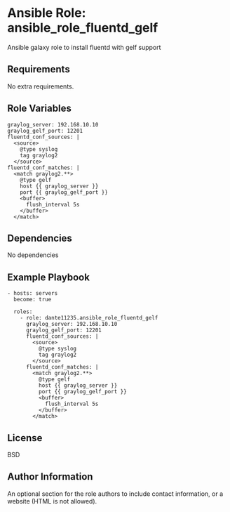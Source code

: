 Ansible Role: ansible_role_fluentd_gelf
=========

Ansible galaxy role to install fluentd with gelf support

Requirements
------------

No extra requirements.

Role Variables
--------------

```
graylog_server: 192.168.10.10
graylog_gelf_port: 12201
fluentd_conf_sources: |
  <source>
    @type syslog
    tag graylog2
  </source>
fluentd_conf_matches: |
  <match graylog2.**>
    @type gelf
    host {{ graylog_server }}
    port {{ graylog_gelf_port }}
    <buffer>
      flush_interval 5s
    </buffer>
  </match>

```
Dependencies
------------

No dependencies

Example Playbook
----------------
```
- hosts: servers
  become: true

  roles:
    - role: dante11235.ansible_role_fluentd_gelf
      graylog_server: 192.168.10.10
      graylog_gelf_port: 12201
      fluentd_conf_sources: |
        <source>
          @type syslog
          tag graylog2
        </source>
      fluentd_conf_matches: |
        <match graylog2.**>
          @type gelf
          host {{ graylog_server }}
          port {{ graylog_gelf_port }}
          <buffer>
            flush_interval 5s
          </buffer>
        </match>
```
License
-------

BSD

Author Information
------------------

An optional section for the role authors to include contact information, or a website (HTML is not allowed).
